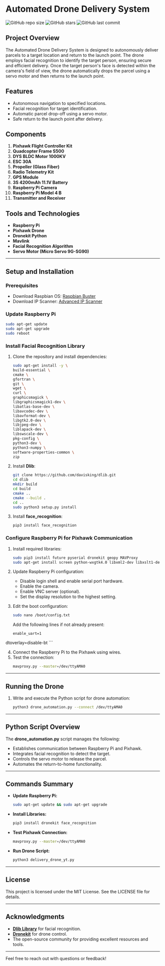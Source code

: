 # Automated Drone Delivery System

![GitHub repo size](https://img.shields.io/github/repo-size/i-akb25/AUTOMATRED_DRONE_DELIVERY?color=ff69b4&style=flat-square) ![GitHub stars](https://img.shields.io/github/stars/i-akb25/AUTOMATRED_DRONE_DELIVERY?style=social) ![GitHub last commit](https://img.shields.io/github/last-commit/i-akb25/AUTOMATRED_DRONE_DELIVERY?color=ff69b4&style=flat-square) 

## Project Overview

The Automated Drone Delivery System is designed to autonomously deliver parcels to a target location and return to the launch point. The drone employs facial recognition to identify the target person, ensuring secure and efficient delivery. Once the target person's face is detected within the camera's field of view, the drone automatically drops the parcel using a servo motor and then returns to the launch point.

## Features

- Autonomous navigation to specified locations.
- Facial recognition for target identification.
- Automatic parcel drop-off using a servo motor.
- Safe return to the launch point after delivery.

## Components

1. **Pixhawk Flight Controller Kit**
2. **Quadcopter Frame S500**
3. **DYS BLDC Motor 1000KV**
4. **ESC 30A**
5. **Propeller (Glass Fiber)**
6. **Radio Telemetry Kit**
7. **GPS Module**
8. **3S 4200mAh 11.1V Battery**
9. **Raspberry Pi Camera**
10. **Raspberry Pi Model 4 B**
11. **Transmitter and Receiver**

## Tools and Technologies

- **Raspberry Pi**
- **Pixhawk Drone**
- **Dronekit Python**
- **Mavlink**
- **Facial Recognition Algorithm**
- **Servo Motor (Micro Servo 9G-SG90)**

---

## Setup and Installation

### Prerequisites

- Download Raspbian OS: [Raspbian Buster](https://downloads.raspberrypi.org/raspios_armhf/images/raspios_armhf-2021-05-28)
- Download IP Scanner: [Advanced IP Scanner](https://www.advanced-ip-scanner.com/)

### Update Raspberry Pi

```bash
sudo apt-get update
sudo apt-get upgrade
sudo reboot
```

### Install Facial Recognition Library

1. Clone the repository and install dependencies:

   ```bash
   sudo apt-get install -y \
   build-essential \
   cmake \
   gfortran \
   git \
   wget \
   curl \
   graphicsmagick \
   libgraphicsmagick1-dev \
   libatlas-base-dev \
   libavcodec-dev \
   libavformat-dev \
   libgtk2.0-dev \
   libjpeg-dev \
   liblapack-dev \
   libswscale-dev \
   pkg-config \
   python3-dev \
   python3-numpy \
   software-properties-common \
   zip
   ```

2. Install **Dlib**:

   ```bash
   git clone https://github.com/davisking/dlib.git
   cd dlib
   mkdir build
   cd build
   cmake ..
   cmake --build .
   cd ..
   sudo python3 setup.py install
   ```

3. Install **face\_recognition**:

   ```bash
   pip3 install face_recognition
   ```

### Configure Raspberry Pi for Pixhawk Communication

1. Install required libraries:

   ```bash
   sudo pip3 install future pyserial dronekit geopy MAVProxy
   sudo apt-get install screen python-wxgtk4.0 libxml2-dev libxslt1-dev
   ```

2. Update Raspberry Pi configuration:

   - Disable login shell and enable serial port hardware.
   - Enable the camera.
   - Enable VNC server (optional).
   - Set the display resolution to the highest setting.

3. Edit the boot configuration:

   ```bash
   sudo nano /boot/config.txt
   ```

   Add the following lines if not already present:

   ```
   enable_uart=1
   ```

dtoverlay=disable-bt \`\`\`

4. Connect the Raspberry Pi to the Pixhawk using wires.
5. Test the connection:
   ```bash
   mavproxy.py --master=/dev/ttyAMA0
   ```

---

## Running the Drone

1. Write and execute the Python script for drone automation:
   ```bash
   python3 drone_automation.py --connect /dev/ttyAMA0
   ```

---

## Python Script Overview

The **drone_automation.py** script manages the following:

- Establishes communication between Raspberry Pi and Pixhawk.
- Integrates facial recognition to detect the target.
- Controls the servo motor to release the parcel.
- Automates the return-to-home functionality.

---

## Commands Summary

- **Update Raspberry Pi:**
  ```bash
  sudo apt-get update && sudo apt-get upgrade
  ```
- **Install Libraries:**
  ```bash
  pip3 install dronekit face_recognition
  ```
- **Test Pixhawk Connection:**
  ```bash
  mavproxy.py --master=/dev/ttyAMA0
  ```
- **Run Drone Script:**
  ```bash
  python3 delivery_drone_yt.py
  ```

---

## License

This project is licensed under the MIT License. See the LICENSE file for details.

---

## Acknowledgments

- [**Dlib Library**](https://github.com/davisking/dlib) for facial recognition.
- [**Dronekit**](https://github.com/dronekit) for drone control.
- The open-source community for providing excellent resources and tools.

---

Feel free to reach out with questions or feedback!

